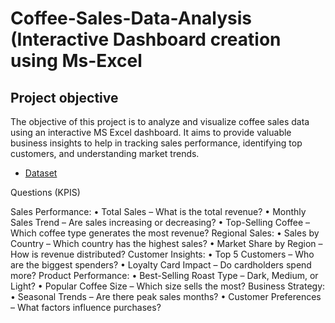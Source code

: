 # Coffee-Sales-Data-Analysis (Interactive Dashboard creation using Ms-Excel
## Project objective
The objective of this project is to analyze and visualize coffee sales data using an interactive MS Excel dashboard. It aims to provide valuable business insights to help in tracking sales performance, identifying top customers, and understanding market trends.
- <a href="https://github.com/vedant1534/Data-Analysis-Dashboard/blob/main/coffeeOrdersData.xlsx">Dataset</a>

Questions (KPIS)

Sales Performance:
•	 Total Sales – What is the total revenue?
•	 Monthly Sales Trend – Are sales increasing or decreasing?
•	 Top-Selling Coffee – Which coffee type generates the most revenue?
Regional Sales:
•	 Sales by Country – Which country has the highest sales?
•	 Market Share by Region – How is revenue distributed?
Customer Insights:
•	 Top 5 Customers – Who are the biggest spenders?
•	 Loyalty Card Impact – Do cardholders spend more?
Product Performance:
•	 Best-Selling Roast Type – Dark, Medium, or Light?
•	 Popular Coffee Size – Which size sells the most?
Business Strategy:
•	 Seasonal Trends – Are there peak sales months?
•	 Customer Preferences – What factors influence purchases?



